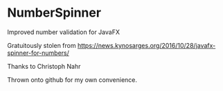 # NumberSpinner
Improved number validation for JavaFX

Gratuitously stolen from https://news.kynosarges.org/2016/10/28/javafx-spinner-for-numbers/

Thanks to Christoph Nahr

Thrown onto github for my own convenience.
